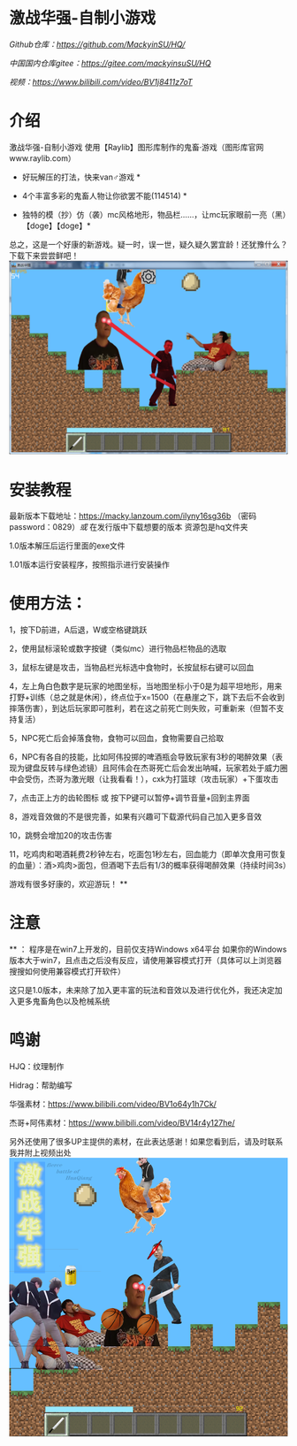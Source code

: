 # 激战华强-自制小游戏
*Github仓库：https://github.com/MackyinSU/HQ/*

*中国国内仓库gitee：https://gitee.com/mackyinsuSU/HQ*

*视频：https://www.bilibili.com/video/BV1j8411z7oT*
# 介绍
激战华强-自制小游戏 
使用【Raylib】图形库制作的鬼畜·游戏（图形库官网www.raylib.com）

* 好玩解压的打法，快来van♂游戏 *

* 4个丰富多彩的鬼畜人物让你欲罢不能(114514) *

* 独特的模（抄）仿（袭）mc风格地形，物品栏……，让mc玩家眼前一亮（黑）【doge】【doge】*

总之，这是一个好康的新游戏。疑一时，误一世，疑久疑久罢宜龄！还犹豫什么？下载下来尝尝鲜吧！
![游戏界面](picture/jzhq2.png)
# 安装教程
最新版本下载地址：https://macky.lanzoum.com/ilyny16sg36b （密码password：0829）*或* 在发行版中下载想要的版本
资源包是hq文件夹

1.0版本解压后运行里面的exe文件

1.01版本运行安装程序，按照指示进行安装操作

# 使用方法： 
1，按下D前进，A后退，W或空格键跳跃

2，使用鼠标滚轮或数字按键（类似mc）进行物品栏物品的选取

3，鼠标左键是攻击，当物品栏光标选中食物时，长按鼠标右键可以回血

4，左上角白色数字是玩家的地图坐标，当地图坐标小于0是为超平坦地形，用来打野+训练（总之就是休闲），终点位于x=1500（在悬崖之下，跳下去后不会收到摔落伤害），到达后玩家即可胜利，若在这之前死亡则失败，可重新来（但暂不支持复活）

5，NPC死亡后会掉落食物，食物可以回血，食物需要自己拾取

6，NPC有各自的技能，比如阿伟投掷的啤酒瓶会导致玩家有3秒的喝醉效果（表现为键盘反转与绿色滤镜）且阿伟会在杰哥死亡后会发出呐喊，玩家若处于威力圈中会受伤，杰哥为激光眼（让我看看！），cxk为打篮球（攻击玩家）+下蛋攻击

7，点击正上方的齿轮图标 或 按下P键可以暂停+调节音量+回到主界面

8，游戏音效做的不是很完善，如果有兴趣可下载源代码自己加入更多音效

10，跳劈会增加20的攻击伤害

11，吃鸡肉和喝酒耗费2秒钟左右，吃面包1秒左右，回血能力（即单次食用可恢复的血量）：酒>鸡肉>面包，但酒喝下去后有1/3的概率获得喝醉效果（持续时间3s）

游戏有很多好康的，欢迎游玩！
**

# 注意
** ： 程序是在win7上开发的，目前仅支持Windows x64平台 如果你的Windows版本大于win7，且点击之后没有反应，请使用兼容模式打开（具体可以上浏览器搜搜如何使用兼容模式打开软件） 

这只是1.0版本，未来除了加入更丰富的玩法和音效以及进行优化外，我还决定加入更多鬼畜角色以及枪械系统

# 鸣谢
HJQ：纹理制作

Hidrag：帮助编写

华强素材：https://www.bilibili.com/video/BV1o64y1h7Ck/

杰哥+阿伟素材：https://www.bilibili.com/video/BV14r4y127he/

另外还使用了很多UP主提供的素材，在此表达感谢！如果您看到后，请及时联系我并附上视频出处
![游戏界面海报](picture/jzhq.png)